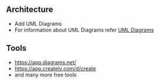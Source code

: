 ## Architecture
  * Add UML Diagrams
  * For information about UML Diagrams refer [UML Diagrams](https://www.uml-diagrams.org/uml-25-diagrams.html)
## Tools
  * https://app.diagrams.net/
  * https://app.creately.com/d/create
  * and many more free tools
